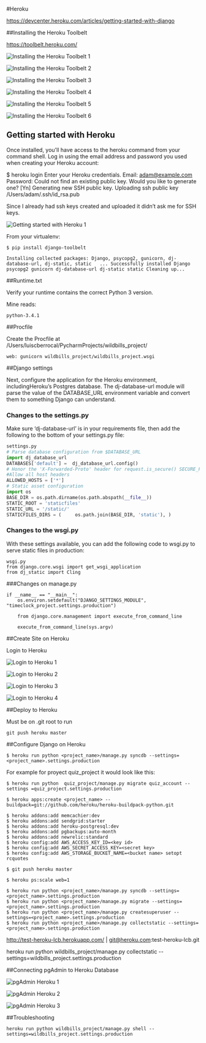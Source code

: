 #Heroku

https://devcenter.heroku.com/articles/getting-started-with-django

##Installing the Heroku Toolbelt

https://toolbelt.heroku.com/

![Installing the Heroku Toolbelt 1](./images/image078.png "Installing the Heroku Toolbelt 1")

![Installing the Heroku Toolbelt 2](./images/image079.png "Installing the Heroku Toolbelt 2")

![Installing the Heroku Toolbelt 3](./images/image080.png "Installing the Heroku Toolbelt 3")

![Installing the Heroku Toolbelt 4](./images/image081.png "Installing the Heroku Toolbelt 4")

![Installing the Heroku Toolbelt 5](./images/image082.png "Installing the Heroku Toolbelt 5")

![Installing the Heroku Toolbelt 6](./images/image083.png "Installing the Heroku Toolbelt 6")



## Getting started with Heroku

Once installed, you'll have access to the heroku command from your command shell. Log in using the email address and password you used when creating your Heroku account:

$ heroku login
Enter your Heroku credentials.
Email: adam@example.com
Password:
Could not find an existing public key.
Would you like to generate one? [Yn]
Generating new SSH public key.
Uploading ssh public key /Users/adam/.ssh/id_rsa.pub

Since I already had ssh keys created and uploaded it didn’t ask me for SSH keys.

![Getting started with Heroku 1](./images/image084.png "Getting started with Heroku 1")

From your virtualenv:

```
$ pip install django-toolbelt 

Installing collected packages: Django, psycopg2, gunicorn, dj-database-url, dj-static, static   ... Successfully installed Django psycopg2 gunicorn dj-database-url dj-static static Cleaning up... 
```

##Runtime.txt

Verify your runtime contains the correct Python 3 version.

Mine reads:

```
python-3.4.1
```

##Procfile

Create the Procfile at /Users/luiscberrocal/PycharmProjects/wildbills_project/

```
web: gunicorn wildbills_project/wildbills_project.wsgi
```

##Django settings

Next, configure the application for the Heroku environment, includingHeroku’s Postgres database. The dj-database-url module will parse the value of the DATABASE_URL environment variable and convert them to something Django can understand.

### Changes to the settings.py

Make sure ‘dj-database-url’ is in your requirements file, then add the following to the bottom of your settings.py file:

```python
settings.py
# Parse database configuration from $DATABASE_URL 
import dj_database_url 
DATABASES['default'] =  dj_database_url.config()  
# Honor the 'X-Forwarded-Proto' header for request.is_secure() SECURE_PROXY_SSL_HEADER = ('HTTP_X_FORWARDED_PROTO', 'https')  
#Allow all host headers 
ALLOWED_HOSTS = ['*']  
# Static asset configuration 
import os 
BASE_DIR = os.path.dirname(os.path.abspath(__file__)) 
STATIC_ROOT = 'staticfiles' 
STATIC_URL = '/static/'  
STATICFILES_DIRS = (     os.path.join(BASE_DIR, 'static'), ) 
```

### Changes to the wsgi.py
With these settings available, you can add the following code to wsgi.py to serve static files in production:
```
wsgi.py
from django.core.wsgi import get_wsgi_application 
from dj_static import Cling  
```

###Changes on manage.py

```
if __name__ == "__main__":
    os.environ.setdefault("DJANGO_SETTINGS_MODULE", "timeclock_project.settings.production")

    from django.core.management import execute_from_command_line

    execute_from_command_line(sys.argv)
````

##Create  Site on Heroku

Login to Heroku


![Login to Heroku 1](./images/image085.png "Login to Heroku 1")

![Login to Heroku 2](./images/image086.png "Login to Heroku 2")

![Login to Heroku 3](./images/image087.png "Login to Heroku 3")

![Login to Heroku 4](./images/image088.png "Login to Heroku 4")


##Deploy to Heroku

Must be on .git root to run 

```
git push heroku master
````

##Configure Django on Heroku

```
$ heroku run python <project_name>/manage.py syncdb --settings=<project_name>.settings.production
````

For example for proyect quiz_project it would look like this:

```
$ heroku run python  quiz_project/manage.py migrate quiz_account --settings =quiz_project.settings.production
```


```
$ heroku apps:create <project_name> --buildpack=git://github.com/heroku/heroku-buildpack-python.git 

$ heroku addons:add memcachier:dev 
$ heroku addons:add sendgrid:starter 
$ heroku addons:add heroku-postgresql:dev 
$ heroku addons:add pgbackups:auto-month 
$ heroku addons:add newrelic:standard 
$ heroku config:add AWS_ACCESS_KEY_ID=<key id> 
$ heroku config:add AWS_SECRET_ACCESS_KEY=<secret key> 
$ heroku config:add AWS_STORAGE_BUCKET_NAME=<bucket name> setopt rcquotes 
```

```
$ git push heroku master
```

```
$ heroku ps:scale web=1
```
```
$ heroku run python <project_name>/manage.py syncdb --settings=<project_name>.settings.production 
$ heroku run python <project_name>/manage.py migrate --settings=<project_name>.settings.production 
$ heroku run python <project_name>/manage.py createsuperuser --settings=<project_name>.settings.production 
$ heroku run python <project_name>/manage.py collectstatic --settings=<project_name>.settings.production
```


http://test-heroku-lcb.herokuapp.com/ | git@heroku.com:test-heroku-lcb.git

heroku run python wildbills_project/manage.py collectstatic --settings=wildbills_project.settings.production

##Connecting pgAdmin to Heroku  Database

![pgAdmin Heroku 1](./images/image089.png "pgAdmin Heroku 1")

![pgAdmin Heroku 2](./images/image090.png "pgAdmin Heroku 2")

![pgAdmin Heroku 3](./images/image091.png "pgAdmin Heroku 3")


##Troubleshooting

```
heroku run python wildbills_project/manage.py shell --settings=wildbills_project.settings.production
```